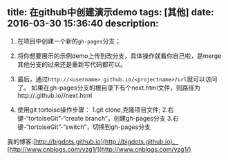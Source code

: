 title: 在github中创建演示demo
tags: [其他]
date: 2016-03-30 15:36:40
description:
---


1. 在项目中创建一个新的`gh-pages`分支；

2. 将你想要展示的示例demo上传到改分支，具体操作就看你自己啦，是merge其他分支的过来还是重新写代码都可以。

3. 最后，通过`http://<username>.github.io/<projectname>/url`就可以访问了。
如果在gh-pages分支的根目录下有个next.html文件，则路径为http://<username>.github.io/<projectname>/next.html

4. 使用git tortoise操作步骤：
1.git clone,克隆项目文件;
2.右键-“tortoiseGit”-“create branch”，创建gh-pages分支
3.右键-“tortoiseGit”-“switch”，切换到gh-pages分支

我的博客:[http://bigdots.github.io](http://bigdots.github.io)、[http://www.cnblogs.com/yzg1/](http://www.cnblogs.com/yzg1/)
